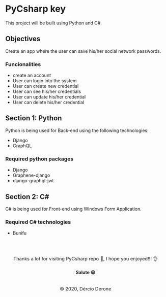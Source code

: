 # PyCsharp key
This project will be built using Python and C#.

## Objectives
<p>Create an app where the user can save his/her social network passwords.</p>

### Funcionalities
<ul>
<li>create an account</li>
<li>User can login into the system</li>
<li>User can create new credential</li>
<li>User can see his/her credentials</li>
<li>User can update his/her credential</li>
<li>User can delete his/her credential</li>
</ul>

## Section 1: Python
Python is being used for Back-end using the following technologies:
<ul>
<li>Django</li>
<li>GraphQL</li>
</ul>

### Required python packages
<ul>
<li>Django</li>
<li>Graphene-django</li>
<li>django-graphql-jwt</li>
</ul>

## Section 2: C#
C# is being used for Front-end using Windows Form Application.

### Required C# technologies
<ul>
<li>Bunifu</li>
</ul>

</br></br>
<!-- ![Png](assets/imgs/sr-light.png) -->
<p align="center" style="text-align:center; font-size:11pt; margin:0;"> 
    Thanks a lot for visiting PyCsharp repo 🙂, I hope you enjoyed!!! 👌<br/>
    <h4 align="center"align="center" style="text-align:center;">Salute 😃</h4> 
</p>
<br/>

<p align="center" style="text-align:center; font-size:11pt; margin:0;"> 
    © 2020, Dércio Derone 
</p>
